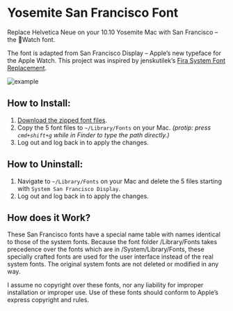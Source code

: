 # Yosemite San Francisco Font

Replace Helvetica Neue on your 10.10 Yosemite Mac with San Francisco – the Watch font.

The font is adapted from San Francisco Display – Apple’s new typeface for the Apple Watch. This project was inspired by jenskutilek’s [Fira System Font Replacement](https://github.com/jenskutilek/FiraSystemFontReplacement).

![example](http://wellsosaur.us/Ybic/Example.png)

## How to Install:
1. [Download the zipped font files](https://raw.githubusercontent.com/wellsriley/YosemiteSanFranciscoFont/master/SystemSanFrancisco.zip).
2. Copy the 5 font files to `~/Library/Fonts` on your Mac. *(protip: press `cmd+shift+g` while in Finder to type the path directly.)*
3. Log out and log back in to apply the changes.

## How to Uninstall:
1. Navigate to `~/Library/Fonts` on your Mac and delete the 5 files starting with `System San Francisco Display`.
2. Log out and log back in to apply the changes.

## How does it Work?
These San Francisco fonts have a special name table with names identical to those of the system fonts. Because the font folder /Library/Fonts takes precedence over the fonts which are in /System/Library/Fonts, these specially crafted fonts are used for the user interface instead of the real system fonts. The original system fonts are not deleted or modified in any way.

I assume no copyright over these fonts, nor any liability for improper installation or improper use. Use of these fonts should conform to Apple’s express copyright and rules.
